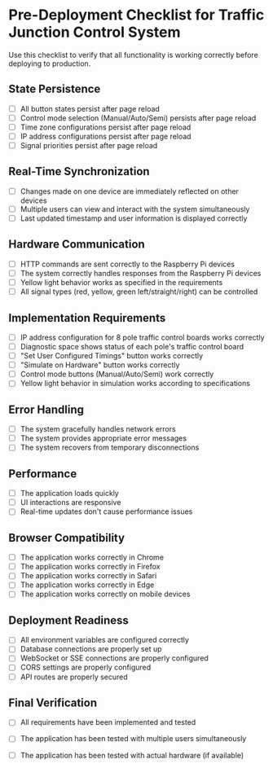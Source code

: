 # Pre-Deployment Checklist for Traffic Junction Control System

Use this checklist to verify that all functionality is working correctly before deploying to production.

## State Persistence

- [ ] All button states persist after page reload
- [ ] Control mode selection (Manual/Auto/Semi) persists after page reload
- [ ] Time zone configurations persist after page reload
- [ ] IP address configurations persist after page reload
- [ ] Signal priorities persist after page reload

## Real-Time Synchronization

- [ ] Changes made on one device are immediately reflected on other devices
- [ ] Multiple users can view and interact with the system simultaneously
- [ ] Last updated timestamp and user information is displayed correctly

## Hardware Communication

- [ ] HTTP commands are sent correctly to the Raspberry Pi devices
- [ ] The system correctly handles responses from the Raspberry Pi devices
- [ ] Yellow light behavior works as specified in the requirements
- [ ] All signal types (red, yellow, green left/straight/right) can be controlled

## Implementation Requirements

- [ ] IP address configuration for 8 pole traffic control boards works correctly
- [ ] Diagnostic space shows status of each pole's traffic control board
- [ ] "Set User Configured Timings" button works correctly
- [ ] "Simulate on Hardware" button works correctly
- [ ] Control mode buttons (Manual/Auto/Semi) work correctly
- [ ] Yellow light behavior in simulation works according to specifications

## Error Handling

- [ ] The system gracefully handles network errors
- [ ] The system provides appropriate error messages
- [ ] The system recovers from temporary disconnections

## Performance

- [ ] The application loads quickly
- [ ] UI interactions are responsive
- [ ] Real-time updates don't cause performance issues

## Browser Compatibility

- [ ] The application works correctly in Chrome
- [ ] The application works correctly in Firefox
- [ ] The application works correctly in Safari
- [ ] The application works correctly in Edge
- [ ] The application works correctly on mobile devices

## Deployment Readiness

- [ ] All environment variables are configured correctly
- [ ] Database connections are properly set up
- [ ] WebSocket or SSE connections are properly configured
- [ ] CORS settings are properly configured
- [ ] API routes are properly secured

## Final Verification

- [ ] All requirements have been implemented and tested
- [ ] The application has been tested with multiple users simultaneously
- [ ] The application has been tested with actual hardware (if available)

